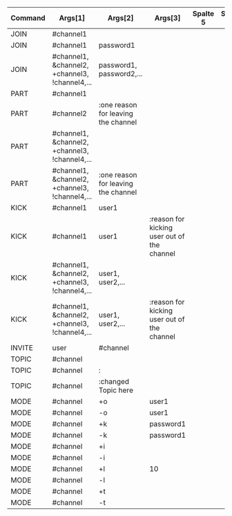 | Command | Args[1] | Args[2] | Args[3] | Spalte 5 | Spalte 6 |
| ------- | ------- | ------- | ------- | -------- | -------- |
| JOIN    | #channel1 |         |         |          |          |
| JOIN    | #channel1 | password1 |         |          |          |
| JOIN    | #channel1, &channel2, +channel3, !channel4,... | password1, password2,... |         |          |          |
| PART    | #channel1 |         |         |          |          |
| PART    | #channel2 | :one reason for leaving the channel |         |          |          |
| PART    | #channel1, &channel2, +channel3, !channel4,... |         |         |          |          |
| PART    | #channel1, &channel2, +channel3, !channel4,... | :one reason for leaving the channel |         |          |          |
| KICK    | #channel1 | user1   |         |          |          |
| KICK    | #channel1 | user1   | :reason for kicking user out of the channel |          |          |
| KICK    | #channel1, &channel2, +channel3, !channel4,... | user1, user2,... |         |          |          |
| KICK    | #channel1, &channel2, +channel3, !channel4,... | user1, user2,... | :reason for kicking user out of the channel |          |          |
| INVITE  | user    | #channel |         |          |          |
| TOPIC   | #channel |         |         |          |          |
| TOPIC   | #channel | :       |         |          |          |
| TOPIC   | #channel | :changed Topic here |         |          |          |
| MODE    | #channel | +o      | user1   |          |          |
| MODE    | #channel | -o      | user1   |          |          |
| MODE    | #channel | +k      | password1 |          |          |
| MODE    | #channel | -k      | password1 |          |          |
| MODE    | #channel | +i      |         |          |          |
| MODE    | #channel | -i      |         |          |          |
| MODE    | #channel | +l      | 10      |          |          |
| MODE    | #channel | -l      |         |          |          |
| MODE    | #channel | +t      |         |          |          |
| MODE    | #channel | -t      |         |          |          |
